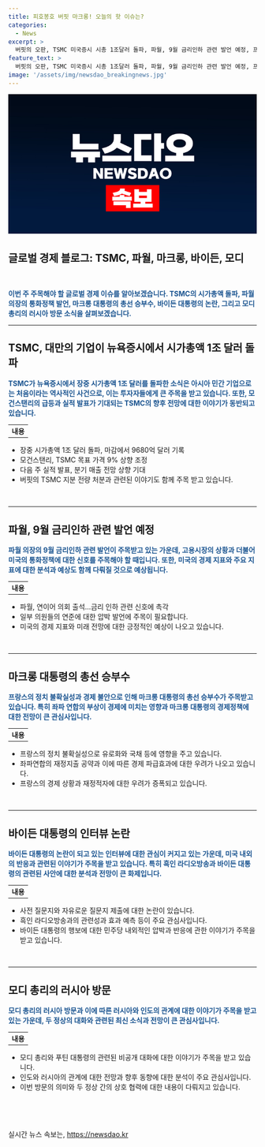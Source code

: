 ```yaml
---
title: 피호봉호 버핏 마크롱! 오늘의 핫 이슈는?
categories:
  - News
excerpt: >
  버핏의 오판, TSMC 미국증시 시총 1조달러 돌파, 파월, 9월 금리인하 관련 발언 예정, 프랑스 정치 불확실성으로 경제 불안 확산, 바이든 인터뷰 논란, 모디 러시아 방문, 푸틴과 비공개 대화 - 글로벌 이슈를 요약해보았습니다. (한국 경제 신문의 기사 요약)
feature_text: >
  버핏의 오판, TSMC 미국증시 시총 1조달러 돌파, 파월, 9월 금리인하 관련 발언 예정, 프랑스 정치 불확실성으로 경제 불안 확산, 바이든 인터뷰 논란, 모디 러시아 방문, 푸틴과 비공개 대화 - 글로벌 이슈를 요약해보았습니다. (한국 경제 신문의 기사 요약)
image: '/assets/img/newsdao_breakingnews.jpg'
---
```


<p><img src="/assets/img/newsdao_breakingnews.jpg" alt="flaretime 속보" /></p>

<h2 data-ke-size="size26">글로벌 경제 블로그: TSMC, 파월, 마크롱, 바이든, 모디</h2>

<p data-ke-size="size16">&nbsp;</p>

<p data-ke-size="size16"><b><span style="color: #1a5490;">이번 주 주목해야 할 글로벌 경제 이슈를 알아보겠습니다. TSMC의 시가총액 돌파, 파월 의장의 통화정책 발언, 마크롱 대통령의 총선 승부수, 바이든 대통령의 논란, 그리고 모디 총리의 러시아 방문 소식을 살펴보겠습니다.</span></b></p>

<hr>

<h2 data-ke-size="size26">TSMC, 대만의 기업이 뉴욕증시에서 시가총액 1조 달러 돌파</h2>

<p data-ke-size="size16"><b><span style="color: #1a5490;">TSMC가 뉴욕증시에서 장중 시가총액 1조 달러를 돌파한 소식은 아시아 민간 기업으로는 처음이라는 역사적인 사건으로, 이는 투자자들에게 큰 주목을 받고 있습니다. 또한, 모건스탠리의 급등과 실적 발표가 기대되는 TSMC의 향후 전망에 대한 이야기가 동반되고 있습니다.</span></b></p>

<table>
  <tr>
    <td style="text-align: center; height: 17px;"><b>내용</b></td>
  </tr>
</table>

<ul>
  <li>장중 시가총액 1조 달러 돌파, 마감에서 9680억 달러 기록</li>
  <li>모건스탠리, TSMC 목표 가격 9% 상향 조정</li>
  <li>다음 주 실적 발표, 분기 매출 전망 상향 기대</li>
  <li>버핏의 TSMC 지분 전량 처분과 관련된 이야기도 함께 주목 받고 있습니다.</li>
</ul>

<p data-ke-size="size16">&nbsp;</p>

<hr>

<h2 data-ke-size="size26">파월, 9월 금리인하 관련 발언 예정</h2>

<p data-ke-size="size16"><b><span style="color: #1a5490;">파월 의장의 9월 금리인하 관련 발언이 주목받고 있는 가운데, 고용시장의 상황과 더불어 미국의 통화정책에 대한 신호를 주목해야 할 때입니다. 또한, 미국의 경제 지표와 주요 지표에 대한 분석과 예상도 함께 다뤄질 것으로 예상됩니다.</span></b></p>

<table>
  <tr>
    <td style="text-align: center; height: 17px;"><b>내용</b></td>
  </tr>
</table>

<ul>
  <li>파월, 연이어 의회 출석…금리 인하 관련 신호에 촉각</li>
  <li>일부 의원들의 연준에 대한 압박 발언에 주목이 필요합니다.</li>
  <li>미국의 경제 지표와 미래 전망에 대한 긍정적인 예상이 나오고 있습니다.</li>
</ul>

<p data-ke-size="size16">&nbsp;</p>

<hr>

<h2 data-ke-size="size26">마크롱 대통령의 총선 승부수</h2>

<p data-ke-size="size16"><b><span style="color: #1a5490;">프랑스의 정치 불확실성과 경제 불안으로 인해 마크롱 대통령의 총선 승부수가 주목받고 있습니다. 특히 좌파 연합의 부상이 경제에 미치는 영향과 마크롱 대통령의 경제정책에 대한 전망이 큰 관심사입니다.</span></b></p>

<table>
  <tr>
    <td style="text-align: center; height: 17px;"><b>내용</b></td>
  </tr>
</table>

<ul>
  <li>프랑스의 정치 불확실성으로 유로화와 국채 등에 영향을 주고 있습니다.</li>
  <li>좌파연합의 재정지출 공약과 이에 따른 경제 파급효과에 대한 우려가 나오고 있습니다.</li>
  <li>프랑스의 경제 상황과 재정적자에 대한 우려가 증폭되고 있습니다.</li>
</ul>

<p data-ke-size="size16">&nbsp;</p>

<hr>

<h2 data-ke-size="size26">바이든 대통령의 인터뷰 논란</h2>

<p data-ke-size="size16"><b><span style="color: #1a5490;">바이든 대통령의 논란이 되고 있는 인터뷰에 대한 관심이 커지고 있는 가운데, 미국 내외의 반응과 관련된 이야기가 주목을 받고 있습니다. 특히 흑인 라디오방송과 바이든 대통령의 관련된 사안에 대한 분석과 전망이 큰 화제입니다.</span></b></p>

<table>
  <tr>
    <td style="text-align: center; height: 17px;"><b>내용</b></td>
  </tr>
</table>

<ul>
  <li>사전 질문지와 자유로운 질문지 제출에 대한 논란이 있습니다.</li>
  <li>흑인 라디오방송과의 관련성과 효과 예측 등이 주요 관심사입니다.</li>
  <li>바이든 대통령의 행보에 대한 민주당 내외적인 압박과 반응에 관한 이야기가 주목을 받고 있습니다.</li>
</ul>

<p data-ke-size="size16">&nbsp;</p>

<hr>

<h2 data-ke-size="size26">모디 총리의 러시아 방문</h2>

<p data-ke-size="size16"><b><span style="color: #1a5490;">모디 총리의 러시아 방문과 이에 따른 러시아와 인도의 관계에 대한 이야기가 주목을 받고 있는 가운데, 두 정상의 대화와 관련된 최신 소식과 전망이 큰 관심사입니다.</span></b></p>

<table>
  <tr>
    <td style="text-align: center; height: 17px;"><b>내용</b></td>
  </tr>
</table>

<ul>
  <li>모디 총리와 푸틴 대통령의 관련된 비공개 대화에 대한 이야기가 주목을 받고 있습니다.</li>
  <li>인도와 러시아의 관계에 대한 전망과 향후 동향에 대한 분석이 주요 관심사입니다.</li>
  <li>이번 방문의 의미와 두 정상 간의 상호 협력에 대한 내용이 다뤄지고 있습니다.</li>
</ul>

<p data-ke-size="size16">&nbsp;</p>

<p data-ke-size="size16">&nbsp;</p>
실시간 뉴스 속보는, <a href="https://newsdao.kr" rel="dofollow">https://newsdao.kr</a>


